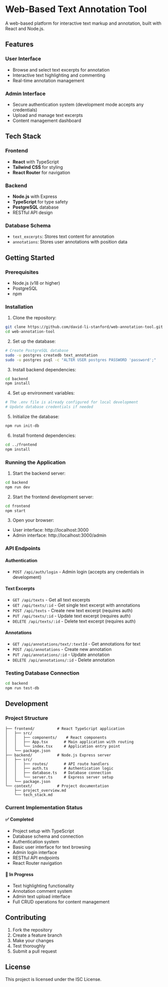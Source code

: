 # Web-Based Text Annotation Tool

A web-based platform for interactive text markup and annotation, built with React and Node.js.

## Features

### User Interface
- Browse and select text excerpts for annotation
- Interactive text highlighting and commenting
- Real-time annotation management

### Admin Interface
- Secure authentication system (development mode accepts any credentials)
- Upload and manage text excerpts
- Content management dashboard

## Tech Stack

### Frontend
- **React** with TypeScript
- **Tailwind CSS** for styling
- **React Router** for navigation

### Backend
- **Node.js** with Express
- **TypeScript** for type safety
- **PostgreSQL** database
- RESTful API design

### Database Schema
- `text_excerpts`: Stores text content for annotation
- `annotations`: Stores user annotations with position data

## Getting Started

### Prerequisites
- Node.js (v18 or higher)
- PostgreSQL
- npm

### Installation

1. Clone the repository:
```bash
git clone https://github.com/david-li-stanford/web-annotation-tool.git
cd web-annotation-tool
```

2. Set up the database:
```bash
# Create PostgreSQL database
sudo -u postgres createdb text_annotation
sudo -u postgres psql -c "ALTER USER postgres PASSWORD 'password';"
```

3. Install backend dependencies:
```bash
cd backend
npm install
```

4. Set up environment variables:
```bash
# The .env file is already configured for local development
# Update database credentials if needed
```

5. Initialize the database:
```bash
npm run init-db
```

6. Install frontend dependencies:
```bash
cd ../frontend
npm install
```

### Running the Application

1. Start the backend server:
```bash
cd backend
npm run dev
```

2. Start the frontend development server:
```bash
cd frontend
npm start
```

3. Open your browser:
- User interface: http://localhost:3000
- Admin interface: http://localhost:3000/admin

### API Endpoints

#### Authentication
- `POST /api/auth/login` - Admin login (accepts any credentials in development)

#### Text Excerpts
- `GET /api/texts` - Get all text excerpts
- `GET /api/texts/:id` - Get single text excerpt with annotations
- `POST /api/texts` - Create new text excerpt (requires auth)
- `PUT /api/texts/:id` - Update text excerpt (requires auth)
- `DELETE /api/texts/:id` - Delete text excerpt (requires auth)

#### Annotations
- `GET /api/annotations/text/:textId` - Get annotations for text
- `POST /api/annotations` - Create new annotation
- `PUT /api/annotations/:id` - Update annotation
- `DELETE /api/annotations/:id` - Delete annotation

### Testing Database Connection

```bash
cd backend
npm run test-db
```

## Development

### Project Structure
```
├── frontend/          # React TypeScript application
│   ├── src/
│   │   ├── components/    # React components
│   │   ├── App.tsx       # Main application with routing
│   │   └── index.tsx     # Application entry point
│   └── package.json
├── backend/           # Node.js Express server
│   ├── src/
│   │   ├── routes/       # API route handlers
│   │   ├── auth.ts       # Authentication logic
│   │   ├── database.ts   # Database connection
│   │   └── server.ts     # Express server setup
│   └── package.json
└── context/           # Project documentation
    ├── project_overview.md
    └── tech_stack.md
```

### Current Implementation Status

#### ✅ Completed
- Project setup with TypeScript
- Database schema and connection
- Authentication system
- Basic user interface for text browsing
- Admin login interface
- RESTful API endpoints
- React Router navigation

#### 🚧 In Progress
- Text highlighting functionality
- Annotation comment system
- Admin text upload interface
- Full CRUD operations for content management

## Contributing

1. Fork the repository
2. Create a feature branch
3. Make your changes
4. Test thoroughly
5. Submit a pull request

## License

This project is licensed under the ISC License.